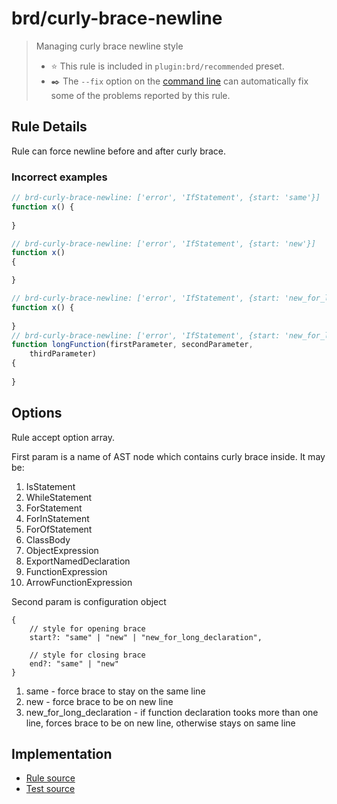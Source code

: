 # brd/curly-brace-newline
> Managing curly brace newline style
> - ⭐️ This rule is included in `plugin:brd/recommended` preset.
> - ✒️ The `--fix` option on the [command line](https://eslint.org/docs/user-guide/command-line-interface#fixing-problems) can automatically fix some of the problems reported by this rule.

## Rule Details

Rule can force newline before and after curly brace.

### Incorrect examples

```js
// brd-curly-brace-newline: ['error', 'IfStatement', {start: 'same'}]
function x() {
    
}

// brd-curly-brace-newline: ['error', 'IfStatement', {start: 'new'}]
function x()
{

}

// brd-curly-brace-newline: ['error', 'IfStatement', {start: 'new_for_long_declaration'}]
function x() {
    
}
// brd-curly-brace-newline: ['error', 'IfStatement', {start: 'new_for_long_declaration'}]
function longFunction(firstParameter, secondParameter,
    thirdParameter)
{
    
}
```

## Options

Rule accept option array. 

First param is a name of AST node which contains curly brace inside. It may be:
1) IsStatement
2) WhileStatement
3) ForStatement
4) ForInStatement
5) ForOfStatement
6) ClassBody
7) ObjectExpression
8) ExportNamedDeclaration
9) FunctionExpression
10) ArrowFunctionExpression

Second param is configuration object
```
{
    // style for opening brace
    start?: "same" | "new" | "new_for_long_declaration",
    
    // style for closing brace
    end?: "same" | "new"
}
```

1) same - force brace to stay on the same line
2) new - force brace to be on new line
3) new_for_long_declaration - if function declaration tooks more than one line,
forces brace to be on new line, otherwise stays on same line

   

## Implementation

- [Rule source](../../lib/rules/curly-brace-newline.js)
- [Test source](../../tests/lib/rules/curly-brace-newline.js)
